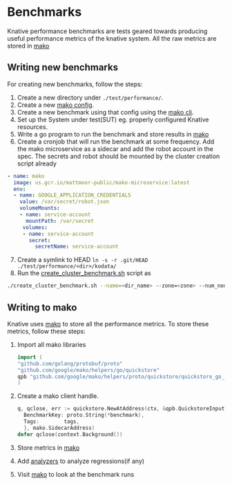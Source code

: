 # Benchmarks

Knative performance benchmarks are tests geared towards producing useful
performance metrics of the knative system. All the raw metrics are stored in
[mako](https://github.com/google/mako)

## Writing new benchmarks

For creating new benchmarks, follow the steps:

1. Create a new directory under `./test/performance/`.
2. Create a new [mako config](https://github.com/google/mako/blob/github-push-test-1/docs/GUIDE.md#preparing-your-benchmark).
3. Create a new benchmark using that config using the
   [mako cli](https://github.com/google/mako/blob/github-push-test-1/docs/GUIDE.md#preparing-your-benchmark).
4. Set up the System under test(SUT) eg. properly configured Knative resources.
5. Write a go program to run the benchmark and store results in [mako](##Writing-to-mako)
6. Create a cronjob that will run the benchmark at some frequency. Add the mako
   microservice as a sidecar and add the robot account in the spec. The secrets and robot
   should be mounted by the cluster creation script already

```yaml
- name: mako
  image: us.gcr.io/mattmoor-public/mako-microservice:latest
  env:
  - name: GOOGLE_APPLICATION_CREDENTIALS
    value: /var/secret/robot.json
    volumeMounts:
    - name: service-account
      mountPath: /var/secret
     volumes:
     - name: service-account
       secret:
         secretName: service-account
```

7. Create a symlink to HEAD `ln -s -r .git/HEAD ./test/performance/<dir>/kodata/`
8. Run the [create_cluster_benchmark.sh](https://github.com/knative/serving/blob/master/test/performance/tools/create_cluster_benchmark.sh)
script as

```bash
./create_cluster_benchmark.sh --name=<dir_name> --zone=<zone> --num_nodes=<node-count>
```

## Writing to mako

Knative uses [mako](https://github.com/google/mako) to store all the
performance metrics. To store these metrics, follow these steps:

1. Import all mako libraries

    ```go
    import (
    "github.com/golang/protobuf/proto"
    "github.com/google/mako/helpers/go/quickstore"
    qpb "github.com/google/mako/helpers/proto/quickstore/quickstore_go_proto"
    )
    ```

2. Create a mako client handle.

    ```go
    q, qclose, err := quickstore.NewAtAddress(ctx, &qpb.QuickstoreInput{
      BenchmarkKey: proto.String(*benchmark),
      Tags:        tags,
      }, mako.SidecarAddress)
    defer qclose(context.Background())
    ```

3. Store metrics in [mako](https://github.com/google/mako/blob/github-push-test-1/docs/GUIDE.md)
4. Add [analyzers](https://github.com/google/mako/blob/github-push-test-1/docs/GUIDE.md#add-regression-detection)
   to analyze regressions(if any)
5. Visit [mako](https://mako.dev/project?name=Knative) to look at the benchmark runs
